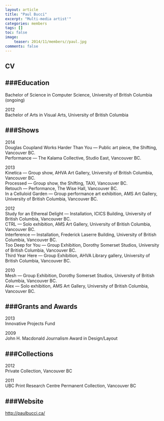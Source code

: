 ```yaml
---
layout: article
title: "Paul Bucci"
excerpt: "Multi-media artist'"
categories: members
tags: []
toc: false
image: 
	teaser: 2014/11/members//paul.jpg
comments: false
---
```


## CV

###Education
---
Bachelor of Science in Computer Science, University of British Columbia (ongoing)  

2012  
Bachelor of Arts in Visual Arts, University of British Columbia  

###Shows
---
2014  
Douglas Coupland Works Harder Than You — Public art piece, the Shifting, Vancouver BC.  
Performance — The Kalama Collective, Studio East, Vancouver BC.  

2013  
Kinetica — Group show, AHVA Art Gallery, University of British Columbia, Vancouver BC.  
Processed — Group show, the Shifting, TAXI, Vancouver BC.  
Retouch — Performance, The Wise Hall, Vancouver BC.  
In a Celluloid Garden — Group performance art exhibition, AMS Art Gallery, University of British Columbia, Vancouver BC.  

2012  
Study for an Ethereal Delight — Installation, ICICS Building, University of British Columbia, Vancouver BC.  
CTRL — Solo exhibition, AMS Art Gallery, University of British Columbia, Vancouver BC.  
Interference — Installation, Frederick Laserre Building, University of British Columbia, Vancouver BC.  
Too Deep for You —  Group Exhibition, Dorothy Somerset Studios, University of British Columbia, Vancouver BC.  
Third Year Here — Group Exhibition, AHVA Library gallery, University of British Columbia, Vancouver BC.  

2010  
Mesh — Group Exhibition, Dorothy Somerset Studios, University of British Columbia, Vancouver BC.  
Alex — Solo exhibition, AMS Art Gallery, University of British Columbia, Vancouver BC.  

###Grants and Awards 
---  
2013  
Innovative Projects Fund  

2009  
John H. Macdonald Journalism Award in Design/Layout  

###Collections
---
2012  
Private Collection, Vancouver BC  

2011  
UBC Print Research Centre Permanent Collection, Vancouver BC  

###Website
---
http://paulbucci.ca/  



